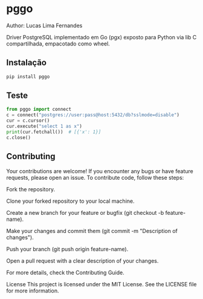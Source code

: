 # pggo

Author: Lucas Lima Fernandes

Driver PostgreSQL implementado em Go (pgx) exposto para Python via lib C compartilhada, empacotado como wheel.


## Instalação 

```bash
pip install pggo
```

## Teste

```python
from pggo import connect
c = connect("postgres://user:pass@host:5432/db?sslmode=disable")
cur = c.cursor()
cur.execute("select 1 as x")
print(cur.fetchall())  # [{'x': 1}]
c.close()
```


## Contributing

Your contributions are welcome! If you encounter any bugs or have feature requests, please open an issue. To contribute code, follow these steps:

Fork the repository.

Clone your forked repository to your local machine.

Create a new branch for your feature or bugfix (git checkout -b feature-name).

Make your changes and commit them (git commit -m "Description of changes").

Push your branch (git push origin feature-name).

Open a pull request with a clear description of your changes.

For more details, check the Contributing Guide.

License This project is licensed under the MIT License. See the LICENSE file for more information.